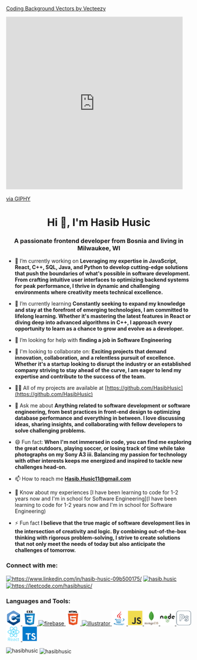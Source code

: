<a href="https://www.vecteezy.com/free-vector/coding-background">Coding Background Vectors by Vecteezy</a>
<iframe src="https://giphy.com/embed/du3J3cXyzhj75IOgvA" width="480" height="469" frameBorder="0" class="giphy-embed" allowFullScreen></iframe><p><a href="https://giphy.com/gifs/devrock-code-edr-escueladevrock-du3J3cXyzhj75IOgvA">via GIPHY</a></p>

<h1 align="center">Hi 👋, I'm Hasib Husic</h1>
<h3 align="center">A passionate frontend developer from Bosnia and living in Milwaukee, WI</h3>

- 🔭 I’m currently working on **Leveraging my expertise in JavaScript, React, C++, SQL, Java, and Python to develop cutting-edge solutions that push the boundaries of what's possible in software development. From crafting intuitive user interfaces to optimizing backend systems for peak performance, I thrive in dynamic and challenging environments where creativity meets technical excellence.**

- 🌱 I’m currently learning **Constantly seeking to expand my knowledge and stay at the forefront of emerging technologies, I am committed to lifelong learning. Whether it's mastering the latest features in React or diving deep into advanced algorithms in C++, I approach every opportunity to learn as a chance to grow and evolve as a developer.**

- 🤝 I’m looking for help with **finding a job in Software Engineering**

- 👯 I'm looking to collaborate on: **Exciting projects that demand innovation, collaboration, and a relentless pursuit of excellence. Whether it's a startup looking to disrupt the industry or an established company striving to stay ahead of the curve, I am eager to lend my expertise and contribute to the success of the team.**

- 👨‍💻 All of my projects are available at [https://github.com/HasibHusic](https://github.com/HasibHusic)

- 💬 Ask me about **Anything related to software development or software engineering, from best practices in front-end design to optimizing database performance and everything in between. I love discussing ideas, sharing insights, and collaborating with fellow developers to solve challenging problems.**

- 😄 Fun fact: **When I'm not immersed in code, you can find me exploring the great outdoors, playing soccer, or losing track of time while take photographs on my Sony A3 iii. Balancing my passion for technology with other interests keeps me energized and inspired to tackle new challenges head-on.** 

- 📫 How to reach me **Hasib.Husic11@gmail.com**

- 📄 Know about my experiences [I have been learning to code for 1-2 years now and I'm in school for Software Engineering](I have been learning to code for 1-2 years now and I'm in school for Software Engineering)

- ⚡ Fun fact **I believe that the true magic of software development lies in the intersection of creativity and logic. By combining out-of-the-box thinking with rigorous problem-solving, I strive to create solutions that not only meet the needs of today but also anticipate the challenges of tomorrow.**

<h3 align="left">Connect with me:</h3>
<p align="left">
<a href="https://linkedin.com/in/https://www.linkedin.com/in/hasib-husic-09b500175/" target="blank"><img align="center" src="https://raw.githubusercontent.com/rahuldkjain/github-profile-readme-generator/master/src/images/icons/Social/linked-in-alt.svg" alt="https://www.linkedin.com/in/hasib-husic-09b500175/" height="30" width="40" /></a>
<a href="https://instagram.com/hasib.husic" target="blank"><img align="center" src="https://raw.githubusercontent.com/rahuldkjain/github-profile-readme-generator/master/src/images/icons/Social/instagram.svg" alt="hasib.husic" height="30" width="40" /></a>
<a href="https://www.leetcode.com/https://leetcode.com/hasibhusic/" target="blank"><img align="center" src="https://raw.githubusercontent.com/rahuldkjain/github-profile-readme-generator/master/src/images/icons/Social/leet-code.svg" alt="https://leetcode.com/hasibhusic/" height="30" width="40" /></a>
</p>

<h3 align="left">Languages and Tools:</h3>
<p align="left"> <a href="https://www.w3schools.com/cpp/" target="_blank" rel="noreferrer"> <img src="https://raw.githubusercontent.com/devicons/devicon/master/icons/cplusplus/cplusplus-original.svg" alt="cplusplus" width="40" height="40"/> </a> <a href="https://www.w3schools.com/css/" target="_blank" rel="noreferrer"> <img src="https://raw.githubusercontent.com/devicons/devicon/master/icons/css3/css3-original-wordmark.svg" alt="css3" width="40" height="40"/> </a> <a href="https://firebase.google.com/" target="_blank" rel="noreferrer"> <img src="https://www.vectorlogo.zone/logos/firebase/firebase-icon.svg" alt="firebase" width="40" height="40"/> </a> <a href="https://www.w3.org/html/" target="_blank" rel="noreferrer"> <img src="https://raw.githubusercontent.com/devicons/devicon/master/icons/html5/html5-original-wordmark.svg" alt="html5" width="40" height="40"/> </a> <a href="https://www.adobe.com/in/products/illustrator.html" target="_blank" rel="noreferrer"> <img src="https://www.vectorlogo.zone/logos/adobe_illustrator/adobe_illustrator-icon.svg" alt="illustrator" width="40" height="40"/> </a> <a href="https://www.java.com" target="_blank" rel="noreferrer"> <img src="https://raw.githubusercontent.com/devicons/devicon/master/icons/java/java-original.svg" alt="java" width="40" height="40"/> </a> <a href="https://developer.mozilla.org/en-US/docs/Web/JavaScript" target="_blank" rel="noreferrer"> <img src="https://raw.githubusercontent.com/devicons/devicon/master/icons/javascript/javascript-original.svg" alt="javascript" width="40" height="40"/> </a> <a href="https://www.mongodb.com/" target="_blank" rel="noreferrer"> <img src="https://raw.githubusercontent.com/devicons/devicon/master/icons/mongodb/mongodb-original-wordmark.svg" alt="mongodb" width="40" height="40"/> </a> <a href="https://nodejs.org" target="_blank" rel="noreferrer"> <img src="https://raw.githubusercontent.com/devicons/devicon/master/icons/nodejs/nodejs-original-wordmark.svg" alt="nodejs" width="40" height="40"/> </a> <a href="https://www.photoshop.com/en" target="_blank" rel="noreferrer"> <img src="https://raw.githubusercontent.com/devicons/devicon/master/icons/photoshop/photoshop-line.svg" alt="photoshop" width="40" height="40"/> </a> <a href="https://reactjs.org/" target="_blank" rel="noreferrer"> <img src="https://raw.githubusercontent.com/devicons/devicon/master/icons/react/react-original-wordmark.svg" alt="react" width="40" height="40"/> </a> <a href="https://www.typescriptlang.org/" target="_blank" rel="noreferrer"> <img src="https://raw.githubusercontent.com/devicons/devicon/master/icons/typescript/typescript-original.svg" alt="typescript" width="40" height="40"/> </a> </p>

<p><img align="left" src="https://github-readme-stats.vercel.app/api/top-langs?username=hasibhusic&show_icons=true&locale=en&layout=compact" alt="hasibhusic" /></p>

<p>&nbsp;<img align="center" src="https://github-readme-stats.vercel.app/api?username=hasibhusic&show_icons=true&locale=en" alt="hasibhusic" /></p>
